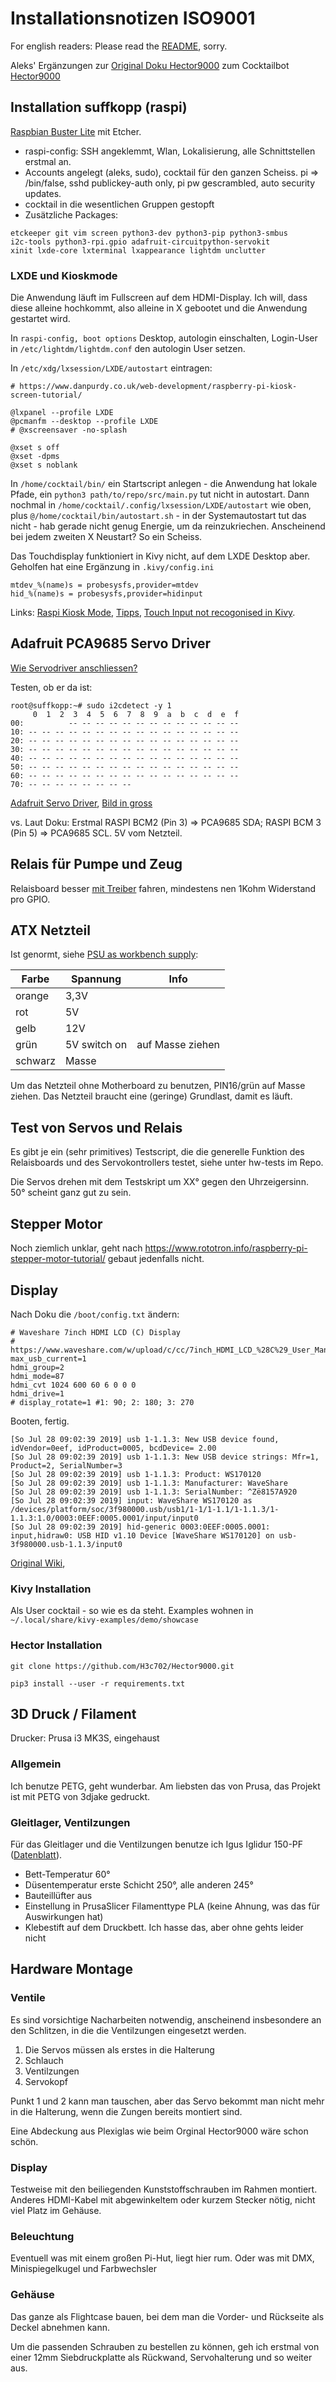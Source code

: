# Installationsnotizen ISO9001

For english readers: Please read the [README](README.md), sorry.

Aleks' Ergänzungen zur [Original Doku Hector9000](https://cdn.hackaday.io/files/1615856913252640/H9000_ger_V0.2a.pdf) zum Cocktailbot [Hector9000](https://hackaday.io/project/161585-hector-9000)

## Installation suffkopp (raspi)

[Raspbian Buster Lite](https://www.raspberrypi.org/downloads/raspbian/)
mit Etcher. 

* raspi-config: SSH angeklemmt, Wlan, Lokalisierung, alle Schnittstellen erstmal an.
* Accounts angelegt (aleks, sudo), cocktail für den ganzen Scheiss. pi => /bin/false, sshd publickey-auth only, pi pw gescrambled, auto security updates.
* cocktail in die wesentlichen Gruppen gestopft
* Zusätzliche Packages: 

```
etckeeper git vim screen python3-dev python3-pip python3-smbus 
i2c-tools python3-rpi.gpio adafruit-circuitpython-servokit
xinit lxde-core lxterminal lxappearance lightdm unclutter
```

### LXDE und Kioskmode 

Die Anwendung läuft im Fullscreen auf dem HDMI-Display. Ich will, dass
diese alleine hochkommt, also alleine in X gebootet und die Anwendung
gestartet wird.

In `raspi-config, boot options` Desktop, autologin einschalten,
Login-User in `/etc/lightdm/lightdm.conf` den autologin User setzen.

In `/etc/xdg/lxsession/LXDE/autostart` eintragen:

```
# https://www.danpurdy.co.uk/web-development/raspberry-pi-kiosk-screen-tutorial/

@lxpanel --profile LXDE
@pcmanfm --desktop --profile LXDE
# @xscreensaver -no-splash

@xset s off
@xset -dpms
@xset s noblank
```

In `/home/cocktail/bin/` ein Startscript anlegen - die Anwendung hat
lokale Pfade, ein `python3 path/to/repo/src/main.py` tut nicht in
autostart. Dann nochmal in `/home/cocktail/.config/lxsession/LXDE/autostart` wie oben, plus `@/home/cocktail/bin/autostart.sh` - in der Systemautostart
tut das nicht - hab gerade nicht genug Energie, um da reinzukriechen.
Anscheinend bei jedem zweiten X Neustart? So ein Scheiss.

Das Touchdisplay funktioniert in Kivy nicht, auf dem LXDE Desktop aber. 
Geholfen hat eine Ergänzung in `.kivy/config.ini`

```
mtdev_%(name)s = probesysfs,provider=mtdev
hid_%(name)s = probesysfs,provider=hidinput
```

Links: [Raspi Kiosk
Mode](https://www.danpurdy.co.uk/web-development/raspberry-pi-kiosk-screen-tutorial/), [Tipps](https://github.com/MobilityLab/TransitScreen/wiki/Raspberry-Pi), [Touch Input not recogonised in Kivy](https://groups.google.com/forum/#!msg/kivy-users/7a8yz1oZ3Z0/Asy14nx2BQAJ).


## Adafruit PCA9685 Servo Driver

[Wie Servodriver anschliessen?](https://learn.adafruit.com/adafruit-16-channel-servo-driver-with-raspberry-pi/configuring-your-pi-for-i2c)

Testen, ob er da ist:

```
root@suffkopp:~# sudo i2cdetect -y 1
     0  1  2  3  4  5  6  7  8  9  a  b  c  d  e  f
00:          -- -- -- -- -- -- -- -- -- -- -- -- --
10: -- -- -- -- -- -- -- -- -- -- -- -- -- -- -- --
20: -- -- -- -- -- -- -- -- -- -- -- -- -- -- -- --
30: -- -- -- -- -- -- -- -- -- -- -- -- -- -- -- --
40: -- -- -- -- -- -- -- -- -- -- -- -- -- -- -- --
50: -- -- -- -- -- -- -- -- -- -- -- -- -- -- -- --
60: -- -- -- -- -- -- -- -- -- -- -- -- -- -- -- --
70: -- -- -- -- -- -- -- --
```
[Adafruit Servo Driver](https://learn.adafruit.com/adafruit-16-channel-servo-driver-with-raspberry-pi/hooking-it-up), [Bild in gross](https://cdn-learn.adafruit.com/assets/assets/000/069/564/original/components_raspi_pca9685_i2c_with_servo.jpg?1547757668)

vs. Laut Doku: Erstmal RASPI BCM2 (Pin 3) => PCA9685 SDA; RASPI BCM 3 (Pin 5) => PCA9685 SCL.
5V vom Netzteil.

## Relais für Pumpe und Zeug

Relaisboard besser [mit Treiber](http://www.susa.net/wordpress/2012/06/raspberry-pi-relay-using-gpio/) fahren, mindestens nen 1Kohm Widerstand pro GPIO.


## ATX Netzteil 

Ist genormt, siehe [PSU as workbench supply](https://www.electronics-tutorials.ws/blog/convert-atx-psu-to-bench-supply.html):

Farbe | Spannung | Info
----- | ---- | ----
orange | 3,3V |
rot|  5V | 
gelb| 12V|
grün| 5V switch on| auf Masse ziehen
schwarz|  Masse|

Um das Netzteil ohne Motherboard zu benutzen, PIN16/grün auf Masse ziehen. Das Netzteil braucht eine (geringe) Grundlast, damit es läuft.

## Test von Servos und Relais

Es gibt je ein (sehr primitives) Testscript, die die generelle Funktion des Relaisboards und des Servokontrollers testet, siehe unter hw-tests im Repo.

Die Servos drehen mit dem Testskript um XX° gegen den Uhrzeigersinn. 50° scheint ganz gut zu sein.

## Stepper Motor

Noch ziemlich unklar, geht nach 
https://www.rototron.info/raspberry-pi-stepper-motor-tutorial/ gebaut
jedenfalls nicht.

## Display

Nach Doku die `/boot/config.txt` ändern:

```
# Waveshare 7inch HDMI LCD (C) Display
# https://www.waveshare.com/w/upload/c/cc/7inch_HDMI_LCD_%28C%29_User_Manual.pdf
max_usb_current=1
hdmi_group=2
hdmi_mode=87
hdmi_cvt 1024 600 60 6 0 0 0
hdmi_drive=1
# display_rotate=1 #1: 90; 2: 180; 3: 270
``` 

Booten, fertig.

```
[So Jul 28 09:02:39 2019] usb 1-1.1.3: New USB device found, idVendor=0eef, idProduct=0005, bcdDevice= 2.00
[So Jul 28 09:02:39 2019] usb 1-1.1.3: New USB device strings: Mfr=1, Product=2, SerialNumber=3
[So Jul 28 09:02:39 2019] usb 1-1.1.3: Product: WS170120
[So Jul 28 09:02:39 2019] usb 1-1.1.3: Manufacturer: WaveShare
[So Jul 28 09:02:39 2019] usb 1-1.1.3: SerialNumber: ^Zë8157A920
[So Jul 28 09:02:39 2019] input: WaveShare WS170120 as /devices/platform/soc/3f980000.usb/usb1/1-1/1-1.1/1-1.1.3/1-1.1.3:1.0/0003:0EEF:0005.0001/input/input0
[So Jul 28 09:02:39 2019] hid-generic 0003:0EEF:0005.0001: input,hidraw0: USB HID v1.10 Device [WaveShare WS170120] on usb-3f980000.usb-1.1.3/input0
```

[Original Wiki](https://www.waveshare.com/wiki/7inch_HDMI_LCD_(C)),

### Kivy Installation

Als User cocktail - so wie es da steht.
Examples wohnen in `~/.local/share/kivy-examples/demo/showcase`

### Hector Installation
`git clone https://github.com/H3c702/Hector9000.git`

`pip3 install --user -r requirements.txt`

## 3D Druck / Filament

Drucker: Prusa i3 MK3S, eingehaust

### Allgemein

Ich benutze PETG, geht wunderbar. 
Am liebsten das von Prusa, das Projekt ist mit PETG von 3djake gedruckt.

### Gleitlager, Ventilzungen

Für das Gleitlager und die Ventilzungen benutze ich Igus Iglidur 150-PF ([Datenblatt](doc-extern/iglidur-I-150-PF-Verarbeitungshinweise-FDM.pdf)). 

* Bett-Temperatur 60°
* Düsentemperatur erste Schicht 250°, alle anderen 245°
* Bauteillüfter aus
* Einstellung in PrusaSlicer Filamenttype PLA (keine Ahnung, was das für Auswirkungen hat)
* Klebestift auf dem Druckbett. Ich hasse das, aber ohne gehts leider nicht

## Hardware Montage
### Ventile

Es sind vorsichtige Nacharbeiten notwendig, anscheinend insbesondere an den Schlitzen, in die die Ventilzungen eingesetzt werden.

1. Die Servos müssen als erstes in die Halterung
2. Schlauch
3. Ventilzungen
4. Servokopf

Punkt 1 und 2 kann man tauschen, aber das Servo bekommt man nicht mehr in die Halterung, wenn die Zungen bereits montiert sind.

Eine Abdeckung aus Plexiglas wie beim Orginal Hector9000 wäre schon schön.

### Display

Testweise mit den beiliegenden Kunststoffschrauben im Rahmen montiert.
Anderes HDMI-Kabel mit abgewinkeltem oder kurzem Stecker nötig, nicht
viel Platz im Gehäuse.

### Beleuchtung

Eventuell was mit einem großen Pi-Hut, liegt hier rum. Oder was mit DMX,
Minispiegelkugel und Farbwechsler

### Gehäuse

Das ganze als Flightcase bauen, bei dem man die Vorder- und Rückseite
als Deckel abnehmen kann. 

Um die passenden Schrauben zu bestellen zu können, geh ich erstmal von einer 12mm Siebdruckplatte als Rückwand, Servohalterung und so weiter aus.
